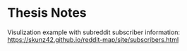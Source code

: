 # Thesis Notes

Visulization example with subreddit subscriber information: https://skunz42.github.io/reddit-map/site/subscribers.html
